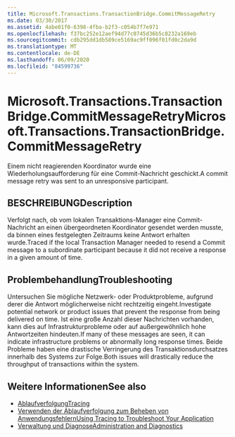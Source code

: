 ```yaml
---
title: Microsoft.Transactions.TransactionBridge.CommitMessageRetry
ms.date: 03/30/2017
ms.assetid: 4abe01f0-6398-4fba-b2f3-c054b7f7e971
ms.openlocfilehash: f37bc252e12aef94d77c0745d36b5c8232a169eb
ms.sourcegitcommit: cdb295dd1db589ce5169ac9ff096f01fd0c2da9d
ms.translationtype: MT
ms.contentlocale: de-DE
ms.lasthandoff: 06/09/2020
ms.locfileid: "84599736"
---
```

# <a name="microsofttransactionstransactionbridgecommitmessageretry"></a><span data-ttu-id="c8d40-102">Microsoft.Transactions.TransactionBridge.CommitMessageRetry</span><span class="sxs-lookup"><span data-stu-id="c8d40-102">Microsoft.Transactions.TransactionBridge.CommitMessageRetry</span></span>
<span data-ttu-id="c8d40-103">Einem nicht reagierenden Koordinator wurde eine Wiederholungsaufforderung für eine Commit-Nachricht geschickt.</span><span class="sxs-lookup"><span data-stu-id="c8d40-103">A commit message retry was sent to an unresponsive participant.</span></span>  
  
## <a name="description"></a><span data-ttu-id="c8d40-104">BESCHREIBUNG</span><span class="sxs-lookup"><span data-stu-id="c8d40-104">Description</span></span>  
 <span data-ttu-id="c8d40-105">Verfolgt nach, ob vom lokalen Transaktions-Manager eine Commit-Nachricht an einen übergeordneten Koordinator gesendet werden musste, da binnen eines festgelegten Zeitraums keine Antwort erhalten wurde.</span><span class="sxs-lookup"><span data-stu-id="c8d40-105">Traced if the local Transaction Manager needed to resend a Commit message to a subordinate participant because it did not receive a response in a given amount of time.</span></span>  
  
## <a name="troubleshooting"></a><span data-ttu-id="c8d40-106">Problembehandlung</span><span class="sxs-lookup"><span data-stu-id="c8d40-106">Troubleshooting</span></span>  
 <span data-ttu-id="c8d40-107">Untersuchen Sie mögliche Netzwerk- oder Produktprobleme, aufgrund derer die Antwort möglicherweise nicht rechtzeitig eingeht.</span><span class="sxs-lookup"><span data-stu-id="c8d40-107">Investigate potential network or product issues that prevent the response from being delivered on time.</span></span>  <span data-ttu-id="c8d40-108">Ist eine große Anzahl dieser Nachrichten vorhanden, kann dies auf Infrastrukturprobleme oder auf außergewöhnlich hohe Antwortzeiten hindeuten.</span><span class="sxs-lookup"><span data-stu-id="c8d40-108">If many of these messages are seen, it can indicate infrastructure problems or abnormally long response times.</span></span> <span data-ttu-id="c8d40-109">Beide Probleme haben eine drastische Verringerung des Transaktionsdurchsatzes innerhalb des Systems zur Folge.</span><span class="sxs-lookup"><span data-stu-id="c8d40-109">Both issues will drastically reduce the throughput of transactions within the system.</span></span>  
  
## <a name="see-also"></a><span data-ttu-id="c8d40-110">Weitere Informationen</span><span class="sxs-lookup"><span data-stu-id="c8d40-110">See also</span></span>

- [<span data-ttu-id="c8d40-111">Ablaufverfolgung</span><span class="sxs-lookup"><span data-stu-id="c8d40-111">Tracing</span></span>](index.md)
- [<span data-ttu-id="c8d40-112">Verwenden der Ablaufverfolgung zum Beheben von Anwendungsfehlern</span><span class="sxs-lookup"><span data-stu-id="c8d40-112">Using Tracing to Troubleshoot Your Application</span></span>](using-tracing-to-troubleshoot-your-application.md)
- [<span data-ttu-id="c8d40-113">Verwaltung und Diagnose</span><span class="sxs-lookup"><span data-stu-id="c8d40-113">Administration and Diagnostics</span></span>](../index.md)
